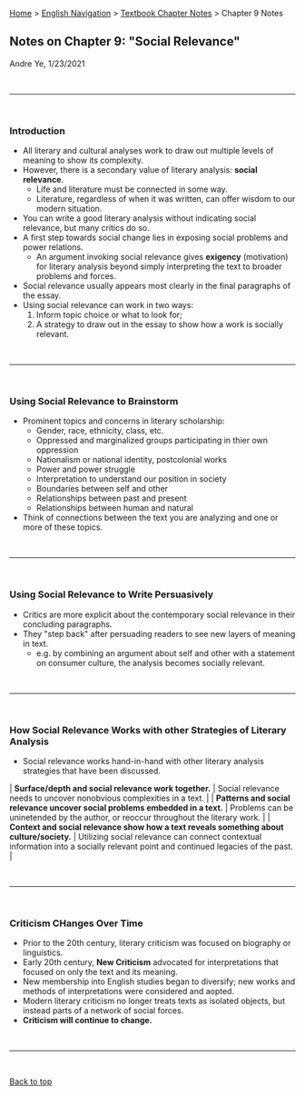 [Home](https://andre-ye.github.io) > [English Navigation](https://andre-ye.github.io/english/english_navigation) > [Textbook Chapter Notes](https://andre-ye.github.io/english/english_navigation#textbook-chapter-notes) > Chapter 9 Notes

## Notes on Chapter 9: "Social Relevance"
Andre Ye, 1/23/2021

<br>

---

<br>

### Introduction
- All literary and cultural analyses work to draw out multiple levels of meaning to show its complexity.
- However, there is a secondary value of literary analysis: **social relevance**.
  - Life and literature must be connected in some way.
  - Literature, regardless of when it was written, can offer wisdom to our modern situation.
- You can write a good literary analysis without indicating social relevance, but many critics do so.
- A first step towards social change lies in exposing social problems and power relations.
  - An argument invoking social relevance gives **exigency** (motivation) for literary analysis beyond simply interpreting the text to broader problems and forces.
- Social relevance usually appears most clearly in the final paragraphs of the essay.
- Using social relevance can work in two ways:
  1. Inform topic choice or what to look for;
  2. A strategy to draw out in the essay to show how a work is socially relevant.

<br>

---

<br>

### Using Social Relevance to Brainstorm
- Prominent topics and concerns in literary scholarship:
  - Gender, race, ethnicity, class, etc.
  - Oppressed and marginalized groups participating in thier own oppression
  - Nationalism or national identity, postcolonial works
  - Power and power struggle
  - Interpretation to understand our position in society
  - Boundaries between self and other
  - Relationships between past and present
  - Relationships between human and natural
- Think of connections between the text you are analyzing and one or more of these topics.

<br>

---

<br>

### Using Social Relevance to Write Persuasively
- Critics are more explicit about the contemporary social relevance in their concluding paragraphs.
- They "step back" after persuading readers to see new layers of meaning in text.
  - e.g. by combining an argument about self and other with a statement on consumer culture, the analysis becomes socially relevant.

<br>

---

<br>

### How Social Relevance Works with other Strategies of Literary Analysis
- Social relevance works hand-in-hand with other literary analysis strategies that have been discussed.

| **Surface/depth and social relevance work together.** | Social relevance needs to uncover nonobvious complexities in a text. |
| **Patterns and social relevance uncover social problems embedded in a text.** | Problems can be uninetended by the author, or reoccur throughout the literary work. |
| **Context and social relevance show how a text reveals something about culture/society.** | Utilizing social relevance can connect contextual information into a socially relevant point and continued legacies of the past. |

<br>

---

<br>

### Criticism CHanges Over Time
- Prior to the 20th century, literary criticism was focused on biography or linguistics.
- Early 20th century, **New Criticism** advocated for interpretations that focused on only the text and its meaning.
- New membership into English studies began to diversify; new works and methods of interpretations were considered and aopted.
- Modern literary criticism no longer treats texts as isolated objects, but instead parts of a network of social forces.
- **Criticism will continue to change.**

<br>

---

<br>

[Back to top](#)
